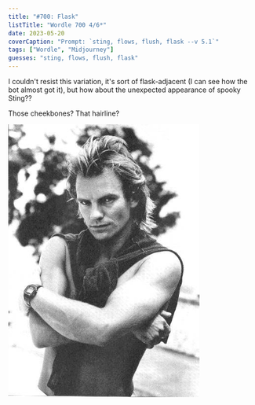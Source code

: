 ```yaml
---
title: "#700: Flask"
listTitle: "Wordle 700 4/6*"
date: 2023-05-20
coverCaption: "Prompt: `sting, flows, flush, flask --v 5.1`"
tags: ["Wordle", "Midjourney"]
guesses: "sting, flows, flush, flask"
---
```


I couldn't resist this variation, it's sort of flask-adjacent (I can see how the bot almost got it), but how about the unexpected appearance of spooky Sting??

Those cheekbones? That hairline?

![A black and white photograph of the musician, Sting.](sting.jpg "The musician, [Sting](https://en.wikipedia.org/wiki/Sting_(musician))")
